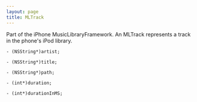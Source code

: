 ```yaml
---
layout: page
title: MLTrack
---
```




Part of the iPhone MusicLibraryFramework. An MLTrack represents a track in the phone's iPod library.

<code>- (NSString*)artist;</code>

<code>- (NSString*)title;</code>

<code>- (NSString*)path;</code>

<code>- (int*)duration;</code>

<code>- (int*)durationInMS;</code>

